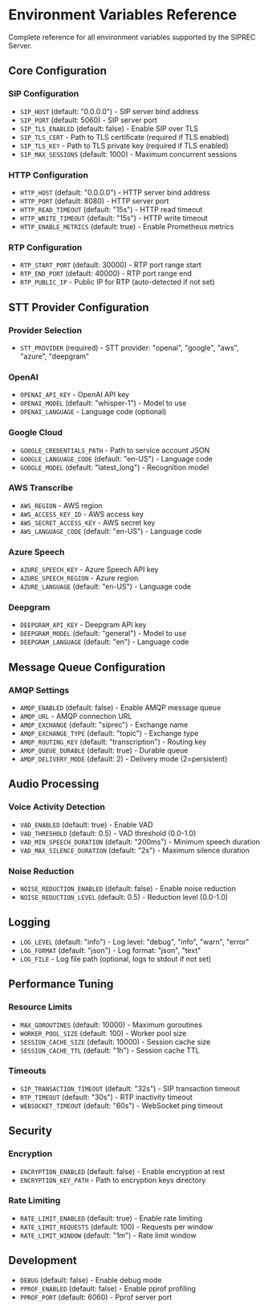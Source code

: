 # Environment Variables Reference

Complete reference for all environment variables supported by the SIPREC Server.

## Core Configuration

### SIP Configuration
- `SIP_HOST` (default: "0.0.0.0") - SIP server bind address
- `SIP_PORT` (default: 5060) - SIP server port
- `SIP_TLS_ENABLED` (default: false) - Enable SIP over TLS
- `SIP_TLS_CERT` - Path to TLS certificate (required if TLS enabled)
- `SIP_TLS_KEY` - Path to TLS private key (required if TLS enabled)
- `SIP_MAX_SESSIONS` (default: 1000) - Maximum concurrent sessions

### HTTP Configuration
- `HTTP_HOST` (default: "0.0.0.0") - HTTP server bind address
- `HTTP_PORT` (default: 8080) - HTTP server port
- `HTTP_READ_TIMEOUT` (default: "15s") - HTTP read timeout
- `HTTP_WRITE_TIMEOUT` (default: "15s") - HTTP write timeout
- `HTTP_ENABLE_METRICS` (default: true) - Enable Prometheus metrics

### RTP Configuration
- `RTP_START_PORT` (default: 30000) - RTP port range start
- `RTP_END_PORT` (default: 40000) - RTP port range end
- `RTP_PUBLIC_IP` - Public IP for RTP (auto-detected if not set)

## STT Provider Configuration

### Provider Selection
- `STT_PROVIDER` (required) - STT provider: "openai", "google", "aws", "azure", "deepgram"

### OpenAI
- `OPENAI_API_KEY` - OpenAI API key
- `OPENAI_MODEL` (default: "whisper-1") - Model to use
- `OPENAI_LANGUAGE` - Language code (optional)

### Google Cloud
- `GOOGLE_CREDENTIALS_PATH` - Path to service account JSON
- `GOOGLE_LANGUAGE_CODE` (default: "en-US") - Language code
- `GOOGLE_MODEL` (default: "latest_long") - Recognition model

### AWS Transcribe
- `AWS_REGION` - AWS region
- `AWS_ACCESS_KEY_ID` - AWS access key
- `AWS_SECRET_ACCESS_KEY` - AWS secret key
- `AWS_LANGUAGE_CODE` (default: "en-US") - Language code

### Azure Speech
- `AZURE_SPEECH_KEY` - Azure Speech API key
- `AZURE_SPEECH_REGION` - Azure region
- `AZURE_LANGUAGE` (default: "en-US") - Language code

### Deepgram
- `DEEPGRAM_API_KEY` - Deepgram API key
- `DEEPGRAM_MODEL` (default: "general") - Model to use
- `DEEPGRAM_LANGUAGE` (default: "en") - Language code

## Message Queue Configuration

### AMQP Settings
- `AMQP_ENABLED` (default: false) - Enable AMQP message queue
- `AMQP_URL` - AMQP connection URL
- `AMQP_EXCHANGE` (default: "siprec") - Exchange name
- `AMQP_EXCHANGE_TYPE` (default: "topic") - Exchange type
- `AMQP_ROUTING_KEY` (default: "transcription") - Routing key
- `AMQP_QUEUE_DURABLE` (default: true) - Durable queue
- `AMQP_DELIVERY_MODE` (default: 2) - Delivery mode (2=persistent)

## Audio Processing

### Voice Activity Detection
- `VAD_ENABLED` (default: true) - Enable VAD
- `VAD_THRESHOLD` (default: 0.5) - VAD threshold (0.0-1.0)
- `VAD_MIN_SPEECH_DURATION` (default: "200ms") - Minimum speech duration
- `VAD_MAX_SILENCE_DURATION` (default: "2s") - Maximum silence duration

### Noise Reduction
- `NOISE_REDUCTION_ENABLED` (default: false) - Enable noise reduction
- `NOISE_REDUCTION_LEVEL` (default: 0.5) - Reduction level (0.0-1.0)

## Logging

- `LOG_LEVEL` (default: "info") - Log level: "debug", "info", "warn", "error"
- `LOG_FORMAT` (default: "json") - Log format: "json", "text"
- `LOG_FILE` - Log file path (optional, logs to stdout if not set)

## Performance Tuning

### Resource Limits
- `MAX_GOROUTINES` (default: 10000) - Maximum goroutines
- `WORKER_POOL_SIZE` (default: 100) - Worker pool size
- `SESSION_CACHE_SIZE` (default: 10000) - Session cache size
- `SESSION_CACHE_TTL` (default: "1h") - Session cache TTL

### Timeouts
- `SIP_TRANSACTION_TIMEOUT` (default: "32s") - SIP transaction timeout
- `RTP_TIMEOUT` (default: "30s") - RTP inactivity timeout
- `WEBSOCKET_TIMEOUT` (default: "60s") - WebSocket ping timeout

## Security

### Encryption
- `ENCRYPTION_ENABLED` (default: false) - Enable encryption at rest
- `ENCRYPTION_KEY_PATH` - Path to encryption keys directory

### Rate Limiting
- `RATE_LIMIT_ENABLED` (default: true) - Enable rate limiting
- `RATE_LIMIT_REQUESTS` (default: 100) - Requests per window
- `RATE_LIMIT_WINDOW` (default: "1m") - Rate limit window

## Development

- `DEBUG` (default: false) - Enable debug mode
- `PPROF_ENABLED` (default: false) - Enable pprof profiling
- `PPROF_PORT` (default: 6060) - Pprof server port